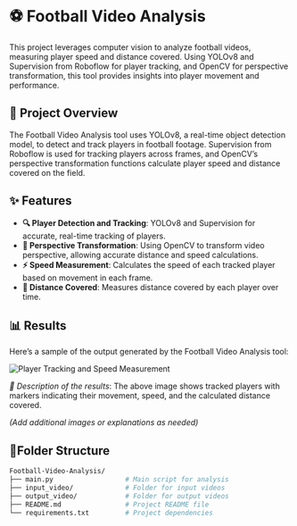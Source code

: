 ﻿# ⚽ Football Video Analysis

This project leverages computer vision to analyze football videos, measuring player speed and distance covered. Using YOLOv8 and Supervision from Roboflow for player tracking, and OpenCV for perspective transformation, this tool provides insights into player movement and performance.

## 📄 Project Overview

The Football Video Analysis tool uses YOLOv8, a real-time object detection model, to detect and track players in football footage. Supervision from Roboflow is used for tracking players across frames, and OpenCV’s perspective transformation functions calculate player speed and distance covered on the field.

## ✨ Features

- **🔍 Player Detection and Tracking**: YOLOv8 and Supervision for accurate, real-time tracking of players.
- **📐 Perspective Transformation**: Using OpenCV to transform video perspective, allowing accurate distance and speed calculations.
- **⚡ Speed Measurement**: Calculates the speed of each tracked player based on movement in each frame.
- **📏 Distance Covered**: Measures distance covered by each player over time.

## 📊 Results

Here’s a sample of the output generated by the Football Video Analysis tool:

![Player Tracking and Speed Measurement](path/to/your-result-image.png)

*📌 Description of the results*: The above image shows tracked players with markers indicating their movement, speed, and the calculated distance covered.

*(Add additional images or explanations as needed)*

## 📂Folder Structure

```bash
Football-Video-Analysis/
├── main.py                  # Main script for analysis
├── input_video/             # Folder for input videos
├── output_video/            # Folder for output videos
├── README.md                # Project README file
└── requirements.txt         # Project dependencies
```


